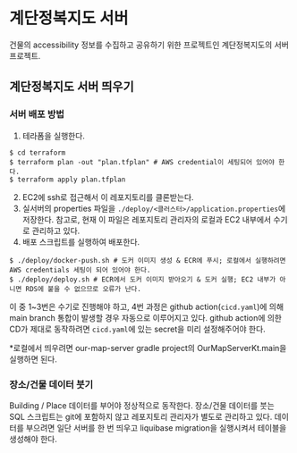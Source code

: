 # 계단정복지도 서버

건물의 accessibility 정보를 수집하고 공유하기 위한 프로젝트인 계단정복지도의 서버 프로젝트.

## 계단정복지도 서버 띄우기

### 서버 배포 방법

1. 테라폼을 실행한다.
```
$ cd terraform
$ terraform plan -out "plan.tfplan" # AWS credential이 세팅되어 있어야 한다.
$ terraform apply plan.tfplan
```
2. EC2에 ssh로 접근해서 이 레포지토리를 클론받는다.
3. 실서버의 properties 파일을 `./deploy/<클러스터>/application.properties`에 저장한다. 참고로, 현재 이 파일은 레포지토리 관리자의 로컬과 EC2 내부에서 수기로 관리하고 있다.
4. 배포 스크립트를 실행하여 배포한다.
```
$ ./deploy/docker-push.sh # 도커 이미지 생성 & ECR에 푸시; 로컬에서 실행하려면 AWS credentials 세팅이 되어 있어야 한다.
$ ./deploy/deploy.sh # ECR에서 도커 이미지 받아오기 & 도커 실행; EC2 내부가 아니면 RDS에 붙을 수 없으므로 오류가 난다.
```

이 중 1~3번은 수기로 진행해야 하고, 4번 과정은 github action(`cicd.yaml`)에 의해 main branch 통합이 발생할 경우 자동으로 이루어지고 있다.
github action에 의한 CD가 제대로 동작하려면 `cicd.yaml`에 있는 secret을 미리 설정해주어야 한다.

*로컬에서 띄우려면 our-map-server gradle project의 OurMapServerKt.main을 실행하면 된다.

### 장소/건물 데이터 붓기

Building / Place 데이터를 부어야 정상적으로 동작한다. 장소/건물 데이터를 붓는 SQL 스크립트는 git에 포함하지 않고 레포지토리 관리자가 별도로 관리하고 있다.
데이터를 부으려면 일단 서버를 한 번 띄우고 liquibase migration을 실행시켜서 테이블을 생성해야 한다.
